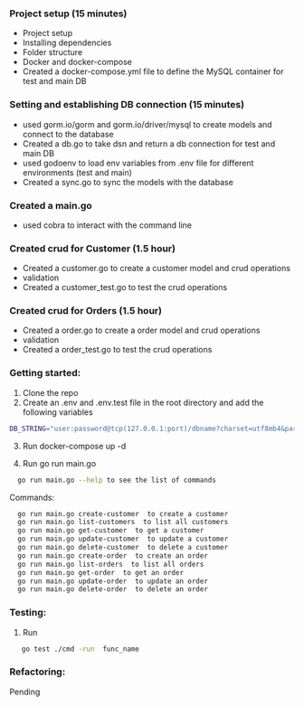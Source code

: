 ### Project setup (15 minutes)
 - Project setup 
 - Installing dependencies
 - Folder structure
 - Docker and docker-compose 
 - Created a docker-compose.yml file to define the MySQL container for test and  main DB

### Setting and establishing DB connection (15 minutes)
  -  used gorm.io/gorm  and gorm.io/driver/mysql to create models and connect to the database
  -  Created a db.go to take dsn and return a db connection for test and main DB
  -  used godoenv to load env variables from .env file for different environments (test and main)
  -  Created a sync.go to sync the models with the database 
### Created a main.go
  - used cobra to interact with the command line

### Created crud for Customer (1.5 hour) 
  - Created a customer.go to create a customer model and crud operations
   - validation
  - Created a customer_test.go to test the crud operations

### Created crud for Orders (1.5 hour)
  - Created a order.go to create a order model and crud operations
  - validation
  - Created a order_test.go to test the crud operations

### Getting started: 
1. Clone the repo
2. Create an .env and .env.test file in the root directory and add the following variables
```bash
DB_STRING="user:password@tcp(127.0.0.1:port)/dbname?charset=utf8mb4&parseTime=True&loc=Local"
```

3. Run docker-compose up -d

4. Run go run main.go
```bash
  go run main.go --help to see the list of commands
```
 Commands: 
```bash
  go run main.go create-customer  to create a customer
  go run main.go list-customers  to list all customers
  go run main.go get-customer  to get a customer
  go run main.go update-customer  to update a customer
  go run main.go delete-customer  to delete a customer
  go run main.go create-order  to create an order
  go run main.go list-orders  to list all orders
  go run main.go get-order  to get an order
  go run main.go update-order  to update an order
  go run main.go delete-order  to delete an order
``` 


### Testing:
1. Run  
```bash
   go test ./cmd -run  func_name 
```

### Refactoring:
Pending 